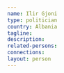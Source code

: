 ```yaml
---
name: Ilir Gjoni
type: politician
country: Albania
tagline:
description:
related-persons:
connections:
layout: person
---
```

